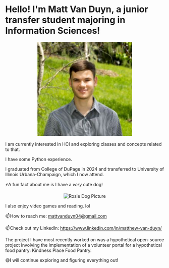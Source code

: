 

<!--
**MattV15/MattV15** is a ✨ _special_ ✨ repository because its `README.md` (this file) appears on your GitHub profile.

Here are some ideas to get you started:

- 🔭 I’m currently working on ...
- 🌱 I’m currently learning ...
- 👯 I’m looking to collaborate on ...
- 🤔 I’m looking for help with ...
- 💬 Ask me about ...
- 📫 How to reach me: ...
- 😄 Pronouns: ...
- ⚡ Fun fact: ...
-->
# Hello! I'm Matt Van Duyn, a junior transfer student majoring in Information Sciences!    
 <p align="center">
  <img src="2025-03-10 15_24_25.jpg" width="300" alt="Matt Van Duyn"/>
  <br>
  <em></em>

I am currently interested in HCI and exploring classes and concepts related to that. 

I have some Python experience.

I graduated from College of DuPage in 2024 and transferred to University of Illinois Urbana-Champaign, which I now attend.

⚡A fun fact about me is I have a _very_ cute dog!  
<p align="center">
  <img src="Rosie.jpg" width="300" alt="Rosie Dog Picture"/>
  <br>
  <em></em>

I also enjoy video games and reading. lol


📫How to reach me: mattvanduyn04@gmail.com  

📫Check out my LinkedIn: https://www.linkedin.com/in/matthew-van-duyn/ 

The project I have most recently worked on was a hypothetical open-source project involving the implementation of a volunteer portal for a hypothetical food pantry: Kindness Place Food Pantry. 

😄I will continue exploring and figuring everything out!